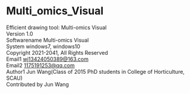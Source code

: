 # Multi_omics_Visual
Efficient drawing tool: Multi-omics Visual    
Version 1.0    
Softwarename Multi-omics Visual    
System windows7, windows10    
Copyright 2021-2041, All Rights Reserved    
Email1 wj13424050389@163.com    
Email2 1175191253@qq.com    
Author1 Jun Wang(Class of 2015 PhD students in College of Horticulture, SCAU)    
Contributed by Jun Wang    